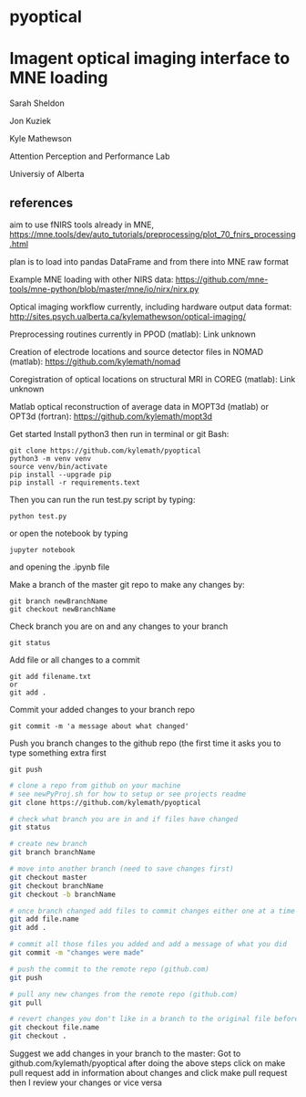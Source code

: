 # pyoptical
# Imagent optical imaging interface to MNE loading

Sarah Sheldon

Jon Kuziek



Kyle Mathewson


Attention Perception and Performance Lab

Universiy of Alberta


## references

aim to use fNIRS tools already in MNE, 
https://mne.tools/dev/auto_tutorials/preprocessing/plot_70_fnirs_processing.html

plan is to load into pandas DataFrame and from there into MNE raw format

Example MNE loading with other NIRS data:
https://github.com/mne-tools/mne-python/blob/master/mne/io/nirx/nirx.py

Optical imaging workflow currently, including hardware output data format: 
http://sites.psych.ualberta.ca/kylemathewson/optical-imaging/

Preprocessing routines currently in PPOD (matlab):
Link unknown

Creation of electrode locations and source detector files in NOMAD (matlab): 
https://github.com/kylemath/nomad

Coregistration of optical locations on structural MRI in COREG (matlab):
Link unknown

Matlab optical reconstruction of average data in MOPT3d (matlab) or OPT3d (fortran): 
https://github.com/kylemath/mopt3d



Get started
Install python3 then run in terminal or git Bash: 
```
git clone https://github.com/kylemath/pyoptical
python3 -m venv venv
source venv/bin/activate
pip install --upgrade pip
pip install -r requirements.text
```

Then you can run the run test.py script by typing:
```
python test.py
```

or open the notebook by typing 
```
jupyter notebook
```
and opening the .ipynb file

Make a branch of the master git repo to make any changes by:
```
git branch newBranchName
git checkout newBranchName
```

Check branch you are on and any changes to your branch
```
git status
```

Add file or all changes to a commit
```
git add filename.txt
or
git add .
```

Commit your added changes to your branch repo
```
git commit -m 'a message about what changed'
```

Push you branch changes to the github repo (the first time it asks you to type something extra first
```
git push
```

```sh
# clone a repo from github on your machine
# see newPyProj.sh for how to setup or see projects readme 
git clone https://github.com/kylemath/pyoptical

# check what branch you are in and if files have changed
git status

# create new branch
git branch branchName

# move into another branch (need to save changes first)
git checkout master
git checkout branchName
git checkout -b branchName

# once branch changed add files to commit changes either one at a time or all changes (.)
git add file.name
git add .

# commit all those files you added and add a message of what you did
git commit -m "changes were made"

# push the commit to the remote repo (github.com)
git push

# pull any new changes from the remote repo (github.com)
git pull

# revert changes you don't like in a branch to the original file before you changed it
git checkout file.name
git checkout .
```


Suggest we add changes in your branch to the master:
Got to github.com/kylemath/pyoptical after doing the above steps
click on make pull request
add in information about changes and click make pull request
then I review your changes or vice versa





